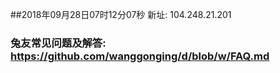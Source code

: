 ##2018年09月28日07时12分07秒 新址: 104.248.21.201
### 兔友常见问题及解答: https://github.com/wanggonging/d/blob/w/FAQ.md
